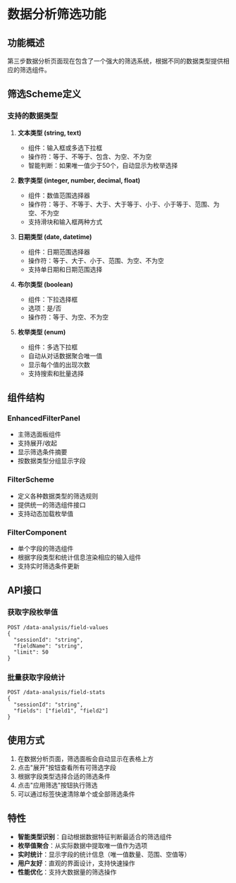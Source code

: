 # 数据分析筛选功能

## 功能概述

第三步数据分析页面现在包含了一个强大的筛选系统，根据不同的数据类型提供相应的筛选组件。

## 筛选Scheme定义

### 支持的数据类型

1. **文本类型 (string, text)**
   - 组件：输入框或多选下拉框
   - 操作符：等于、不等于、包含、为空、不为空
   - 智能判断：如果唯一值少于50个，自动显示为枚举选择

2. **数字类型 (integer, number, decimal, float)**
   - 组件：数值范围选择器
   - 操作符：等于、不等于、大于、大于等于、小于、小于等于、范围、为空、不为空
   - 支持滑块和输入框两种方式

3. **日期类型 (date, datetime)**
   - 组件：日期范围选择器
   - 操作符：等于、大于、小于、范围、为空、不为空
   - 支持单日期和日期范围选择

4. **布尔类型 (boolean)**
   - 组件：下拉选择框
   - 选项：是/否
   - 操作符：等于、为空、不为空

5. **枚举类型 (enum)**
   - 组件：多选下拉框
   - 自动从对话数据聚合唯一值
   - 显示每个值的出现次数
   - 支持搜索和批量选择

## 组件结构

### EnhancedFilterPanel
- 主筛选面板组件
- 支持展开/收起
- 显示筛选条件摘要
- 按数据类型分组显示字段

### FilterScheme
- 定义各种数据类型的筛选规则
- 提供统一的筛选组件接口
- 支持动态加载枚举值

### FilterComponent
- 单个字段的筛选组件
- 根据字段类型和统计信息渲染相应的输入组件
- 支持实时筛选条件更新

## API接口

### 获取字段枚举值
```
POST /data-analysis/field-values
{
  "sessionId": "string",
  "fieldName": "string", 
  "limit": 50
}
```

### 批量获取字段统计
```
POST /data-analysis/field-stats
{
  "sessionId": "string",
  "fields": ["field1", "field2"]
}
```

## 使用方式

1. 在数据分析页面，筛选面板会自动显示在表格上方
2. 点击"展开"按钮查看所有可筛选字段
3. 根据字段类型选择合适的筛选条件
4. 点击"应用筛选"按钮执行筛选
5. 可以通过标签快速清除单个或全部筛选条件

## 特性

- **智能类型识别**：自动根据数据特征判断最适合的筛选组件
- **枚举值聚合**：从实际数据中提取唯一值作为选项
- **实时统计**：显示字段的统计信息（唯一值数量、范围、空值等）
- **用户友好**：直观的界面设计，支持快速操作
- **性能优化**：支持大数据量的筛选操作